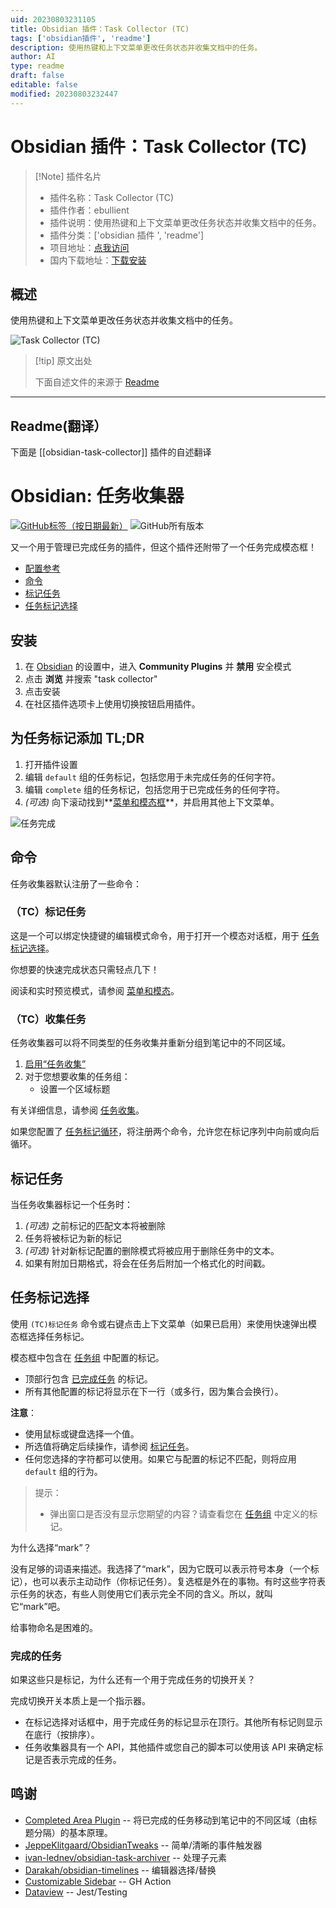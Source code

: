 ```yaml
---
uid: 20230803231105
title: Obsidian 插件：Task Collector (TC)
tags: ['obsidian插件', 'readme']
description: 使用热键和上下文菜单更改任务状态并收集文档中的任务。
author: AI
type: readme
draft: false
editable: false
modified: 20230803232447
---
```


# Obsidian 插件：Task Collector (TC)

> [!Note] 插件名片
> - 插件名称：Task Collector (TC)
> - 插件作者：ebullient
> - 插件说明：使用热键和上下文菜单更改任务状态并收集文档中的任务。
> - 插件分类：['obsidian 插件 ', 'readme']
> - 项目地址：[点我访问](https://github.com/ebullient/obsidian-task-collector)
> - 国内下载地址：[下载安装](https://pkmer.cn/products/plugin/pluginMarket/?obsidian-task-collector)

## 概述

使用热键和上下文菜单更改任务状态并收集文档中的任务。

![Task Collector (TC)](https://cdn.pkmer.cn/covers/obsidian-task-collector_new.gif!pkmer)

> [!tip] 原文出处
>
>下面自述文件的来源于 [Readme](https://ghproxy.net/https://raw.githubusercontent.com/ebullient/obsidian-task-collector/main/README.md)
>

---

## Readme(翻译）

下面是 [[obsidian-task-collector]] 插件的自述翻译

# Obsidian: 任务收集器

[![GitHub标签（按日期最新）](https://img.shields.io/github/v/tag/ebullient/obsidian-task-collector)](https://github.com/ebullient/obsidian-task-collector/releases) ![GitHub所有版本](https://img.shields.io/github/downloads/ebullient/obsidian-task-collector/total?color=success)

又一个用于管理已完成任务的插件，但这个插件还附带了一个任务完成模态框！

- [配置参考](docs/README.md)
- [命令](#commands)
- [标记任务](#marking-tasks)
- [任务标记选择](#task-mark-selection)

## 安装

1. 在 [Obsidian](https://www.obsidian.md) 的设置中，进入 **Community Plugins** 并 **禁用** 安全模式
2. 点击 **浏览** 并搜索 "task collector"
3. 点击安装
4. 在社区插件选项卡上使用切换按钮启用插件。

## 为任务标记添加 TL;DR

1. 打开插件设置
2. 编辑 `default` 组的任务标记，包括您用于未完成任务的任何字符。
3. 编辑 `complete` 组的任务标记，包括您用于已完成任务的任何字符。
4. _(可选)_ 向下滚动找到**[菜单和模态框](docs/README.md#menus-and-modals)**，并启用其他上下文菜单。

![任务完成](https://user-images.githubusercontent.com/808713/148706433-34d21845-a441-428d-a24c-380c6db457c7.gif)

## 命令

任务收集器默认注册了一些命令：

### （TC）标记任务

这是一个可以绑定快捷键的编辑模式命令，用于打开一个模态对话框，用于 [任务标记选择](#task-mark-selection)。

你想要的快速完成状态只需轻点几下！

阅读和实时预览模式，请参阅 [菜单和模态](docs/README.md#menus-and-modals)。

### （TC）收集任务

任务收集器可以将不同类型的任务收集并重新分组到笔记中的不同区域。

1. [启用“任务收集”](docs/README.md#general-options)
2. 对于您想要收集的任务组：
    - 设置一个区域标题

有关详细信息，请参阅 [任务收集](docs/TaskCollection.md)。

如果您配置了 [任务标记循环](docs/README.md#general-options)，将注册两个命令，允许您在标记序列中向前或向后循环。

## 标记任务

当任务收集器标记一个任务时：

1. _(可选)_ 之前标记的匹配文本将被删除
2. 任务将被标记为新的标记
3. _(可选)_ 针对新标记配置的删除模式将被应用于删除任务中的文本。
4. 如果有附加日期格式，将会在任务后附加一个格式化的时间戳。

## 任务标记选择

使用 `(TC)标记任务` 命令或右键点击上下文菜单（如果已启用）来使用快速弹出模态框选择任务标记。

模态框中包含在 [任务组](docs/README.md#task-groups) 中配置的标记。

- 顶部行包含 [已完成任务](#completed-tasks) 的标记。
- 所有其他配置的标记将显示在下一行（或多行，因为集合会换行）。

**注意**：

- 使用鼠标或键盘选择一个值。
- 所选值将确定后续操作，请参阅 [标记任务](#marking-tasks)。
- 任何您选择的字符都可以使用。如果它与配置的标记不匹配，则将应用 `default` 组的行为。

> 提示：
> - 弹出窗口是否没有显示您期望的内容？请查看您在 [任务组](docs/README.md#task-groups) 中定义的标记。

为什么选择“mark”？

没有足够的词语来描述。我选择了“mark”，因为它既可以表示符号本身（一个标记），也可以表示主动动作（你标记任务）。复选框是外在的事物。有时这些字符表示任务的状态，有些人则使用它们表示完全不同的含义。所以，就叫它“mark”吧。

给事物命名是困难的。

### 完成的任务

如果这些只是标记，为什么还有一个用于完成任务的切换开关？

完成切换开关本质上是一个指示器。

- 在标记选择对话框中，用于完成任务的标记显示在顶行。其他所有标记则显示在底行（按排序）。
- 任务收集器具有一个 API，其他插件或您自己的脚本可以使用该 API 来确定标记是否表示完成的任务。

## 鸣谢

- [Completed Area Plugin](https://github.com/DahaWong/obsidian-completed) -- 将已完成的任务移动到笔记中的不同区域（由标题分隔）的基本原理。
- [JeppeKlitgaard/ObsidianTweaks](https://github.com/JeppeKlitgaard/ObsidianTweaks/) -- 简单/清晰的事件触发器
- [ivan-lednev/obsidian-task-archiver](https://github.com/ivan-lednev/obsidian-task-archiver) -- 处理子元素
- [Darakah/obsidian-timelines](https://github.com/Darakah/obsidian-timelines) -- 编辑器选择/替换
- [Customizable Sidebar](https://github.com/phibr0/obsidian-customizable-sidebar) -- GH Action
- [Dataview](https://github.com/blacksmithgu/obsidian-dataview) -- Jest/Testing





